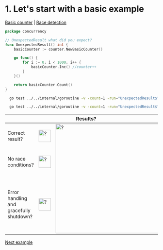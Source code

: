# 1. Let's start with a basic example

[Basic counter](counter/basic.md) | [Race detection](race/race.md)

```go 
package concurrency

// UnexpectedResult what did you expect?
func UnexpectedResult() int {
	basicCounter := counter.NewBasicCounter()

	go func() {
		for i := 0; i < 1000; i++ {
			basicCounter.Inc() //counter++
		}
	}()

	return basicCounter.Count()
}
```

```bash
  go test ../../internal/goroutine -v -count=1 -run="UnexpectedResult$" 
```

```bash
  go test ../../internal/goroutine -v -count=1 -run="UnexpectedResult$" -race 
```

<table>
<thead> 
  <tr> 
    <th colspan="3">Results?</th> 
  </tr>
</thead>
<tbody>
  <tr>
    <td>Correct result?</td>
    <td><img height="40" src="../images/no.png" width="40" alt="?"/></td>
    <td rowspan="3"><img height="360" src="https://media.giphy.com/media/l9TnPq7MBol6E9nn3N/giphy.gif" width="360" alt="?"/></td>
  </tr> 
  <tr>
    <td>No race conditions?</td>
    <td><img height="40" src="../images/no.png" width="40" alt="?"/></td> 
  </tr>
  <tr>
    <td>Error handling and gracefully shutdown?</td>
    <td><img height="40" src="../images/no.png" width="40" alt="?"/></td>
  </tr>
</tbody>
</table> 

[Next example](example_2.md)